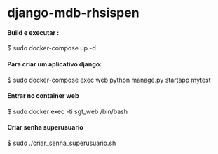 # django-mdb-rhsispen

#### Build e executar :

$ sudo docker-compose up -d

#### Para criar um aplicativo django:

$ sudo docker-compose exec web python manage.py startapp mytest

#### Entrar no container web

$ sudo docker exec -ti sgt_web /bin/bash

#### Criar senha superusuario

$ sudo ./criar_senha_superusuario.sh
